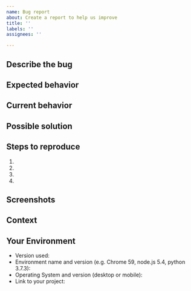 ```yaml
---
name: Bug report
about: Create a report to help us improve
title: ''
labels: ''
assignees: ''

---
```


## Describe the bug
 
<!--- A clear and concise description of what is wrong -->
<!--- Save the details for the next sections -->
 
## Expected behavior
 
<!--- Tell us what should happen, or how it should work -->
 
## Current behavior
 
<!--- Tell us what happens instead of the expected behavior -->
 
## Possible solution
 
<!--- Not obligatory, but suggest a fix/reason for the bug, -->
<!--- or ideas how to implement the addition or change -->
 
## Steps to reproduce
 
<!--- Provide a link to a live example, or an unambiguous set of steps to -->
<!--- reproduce this bug. Include code to reproduce, if relevant -->
 
1.
2.
3.
4.
 
## Screenshots
 
<!--- Drag any screenshots of the issue here or delete this section -->
 
## Context
 
<!--- How has this issue affected you? What are you trying to accomplish? -->
<!--- Providing context helps us come up with a solution that is useful in the real world -->
 
## Your Environment
 
<!--- Include as many relevant details about the environment you experienced the bug in -->
 
- Version used:
- Environment name and version (e.g. Chrome 59, node.js 5.4, python 3.7.3):
- Operating System and version (desktop or mobile):
- Link to your project:
